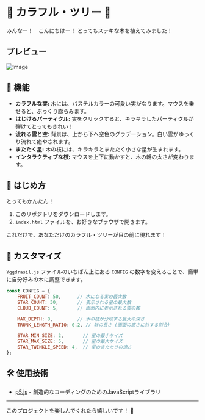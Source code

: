 # 🌳 カラフル・ツリー 🎨

みんなー！　こんにちはー！
とってもステキな木を植えてみました！

## プレビュー

![Image](https://github.com/user-attachments/assets/b5658c00-0da4-4a14-823e-e77ae06fdfda)

## 🌸 機能

*   **カラフルな実:** 木には、パステルカラーの可愛い実がなります。マウスを乗せると、ぷっくり膨らみます。
*   **はじけるパーティクル:** 実をクリックすると、キラキラしたパーティクルが弾けてとってもきれい！
*   **流れる雲と空:** 背景は、上から下へ空色のグラデーション。白い雲がゆっくり流れて癒やされます。
*   **またたく星:** 木の枝には、キラキラとまたたく小さな星が生まれます。
*   **インタラクティブな枝:** マウスを上下に動かすと、木の幹の太さが変わります。

## 🚀 はじめ方

とってもかんたん！

1.  このリポジトリをダウンロードします。
2.  `index.html` ファイルを、お好きなブラウザで開きます。

これだけで、あなただけのカラフル・ツリーが目の前に現れます！

## 🔧 カスタマイズ

`Yggdrasil.js` ファイルのいちばん上にある `CONFIG` の数字を変えることで、簡単に自分好みの木に調整できます。

```javascript
const CONFIG = {
    FRUIT_COUNT: 50,      // 木になる実の最大数
    STAR_COUNT: 30,       // 表示される星の最大数
    CLOUD_COUNT: 5,       // 画面内に表示される雲の数

    MAX_DEPTH: 8,         // 木の枝が分岐する最大の深さ
    TRUNK_LENGTH_RATIO: 0.2, // 幹の長さ (画面の高さに対する割合)

    STAR_MIN_SIZE: 2,       // 星の最小サイズ
    STAR_MAX_SIZE: 5,       // 星の最大サイズ
    STAR_TWINKLE_SPEED: 4,  // 星のまたたきの速さ
};
```

## 🛠️ 使用技術

*   [p5.js](https://p5js.org/) - 創造的なコーディングのためのJavaScriptライブラリ

---

このプロジェクトを楽しんでくれたら嬉しいです！ 💖
